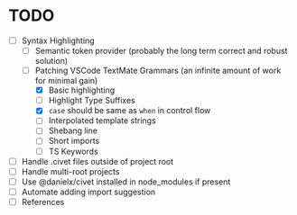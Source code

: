 TODO
===

- [ ] Syntax Highlighting
  - [ ] Semantic token provider (probably the long term correct and robust solution)
  - [ ] Patching VSCode TextMate Grammars (an infinite amount of work for minimal gain)
    - [x] Basic highlighting
    - [ ] Highlight Type Suffixes
    - [x] `case` should be same as `when` in control flow
    - [ ] Interpolated template strings
    - [ ] Shebang line
    - [ ] Short imports
    - [ ] TS Keywords
- [ ] Handle .civet files outside of project root
- [ ] Handle multi-root projects
- [ ] Use @danielx/civet installed in node_modules if present
- [ ] Automate adding import suggestion
- [ ] References
